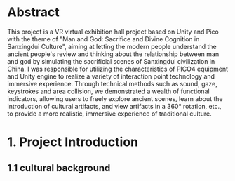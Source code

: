 # Abstract
This project is a VR virtual exhibition hall project based on Unity and Pico with the theme of "Man and God: Sacrifice and Divine Cognition in Sanxingdui Culture", aiming at letting the modern people understand the ancient people's review and thinking about the relationship between man and god by simulating the sacrificial scenes of Sanxingdui civilization in China. I was responsible for utilizing the characteristics of PICO4 equipment and Unity engine to realize a variety of interaction point technology and immersive experience. Through technical methods such as sound, gaze, keystrokes and area collision, we demonstrated a wealth of functional indicators, allowing users to freely explore ancient scenes, learn about the introduction of cultural artifacts, and view artifacts in a 360° rotation, etc., to provide a more realistic, immersive experience of traditional culture.
# 1. Project Introduction
## 1.1 cultural background
